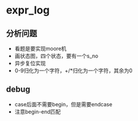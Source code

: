 # expr_log

## 分析问题

- 看题是要实现moore机
- 画状态图，四个状态，要有一个s_no
- 异步复位实现
- 0-9归化为一个字符，+/*归化为一个字符，其余为0

## debug

- case后面不需要begin，但是需要endcase
- 注意begin-end匹配